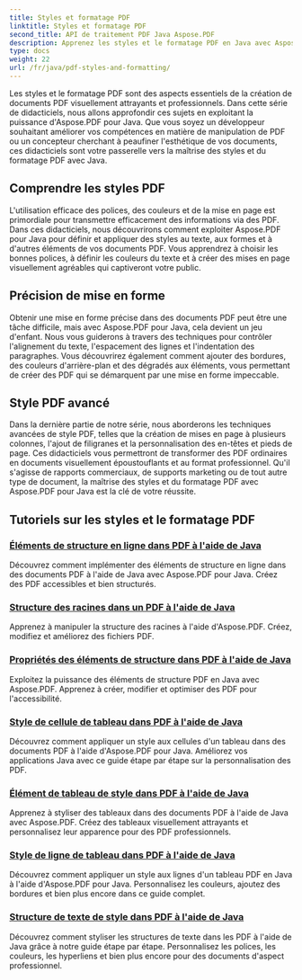 ```yaml
---
title: Styles et formatage PDF
linktitle: Styles et formatage PDF
second_title: API de traitement PDF Java Aspose.PDF
description: Apprenez les styles et le formatage PDF en Java avec Aspose.PDF pour Java. Maîtrisez l'esthétique et la mise en page PDF pour des documents époustouflants.
type: docs
weight: 22
url: /fr/java/pdf-styles-and-formatting/
---
```


Les styles et le formatage PDF sont des aspects essentiels de la création de documents PDF visuellement attrayants et professionnels. Dans cette série de didacticiels, nous allons approfondir ces sujets en exploitant la puissance d'Aspose.PDF pour Java. Que vous soyez un développeur souhaitant améliorer vos compétences en matière de manipulation de PDF ou un concepteur cherchant à peaufiner l'esthétique de vos documents, ces didacticiels sont votre passerelle vers la maîtrise des styles et du formatage PDF avec Java.

## Comprendre les styles PDF

L'utilisation efficace des polices, des couleurs et de la mise en page est primordiale pour transmettre efficacement des informations via des PDF. Dans ces didacticiels, nous découvrirons comment exploiter Aspose.PDF pour Java pour définir et appliquer des styles au texte, aux formes et à d'autres éléments de vos documents PDF. Vous apprendrez à choisir les bonnes polices, à définir les couleurs du texte et à créer des mises en page visuellement agréables qui captiveront votre public.

## Précision de mise en forme

Obtenir une mise en forme précise dans des documents PDF peut être une tâche difficile, mais avec Aspose.PDF pour Java, cela devient un jeu d'enfant. Nous vous guiderons à travers des techniques pour contrôler l'alignement du texte, l'espacement des lignes et l'indentation des paragraphes. Vous découvrirez également comment ajouter des bordures, des couleurs d'arrière-plan et des dégradés aux éléments, vous permettant de créer des PDF qui se démarquent par une mise en forme impeccable.

## Style PDF avancé

Dans la dernière partie de notre série, nous aborderons les techniques avancées de style PDF, telles que la création de mises en page à plusieurs colonnes, l'ajout de filigranes et la personnalisation des en-têtes et pieds de page. Ces didacticiels vous permettront de transformer des PDF ordinaires en documents visuellement époustouflants et au format professionnel. Qu'il s'agisse de rapports commerciaux, de supports marketing ou de tout autre type de document, la maîtrise des styles et du formatage PDF avec Aspose.PDF pour Java est la clé de votre réussite.

## Tutoriels sur les styles et le formatage PDF
### [Éléments de structure en ligne dans PDF à l'aide de Java](./inline-structure-elements-in-pdf-using-java/)
Découvrez comment implémenter des éléments de structure en ligne dans des documents PDF à l'aide de Java avec Aspose.PDF pour Java. Créez des PDF accessibles et bien structurés.
### [Structure des racines dans un PDF à l'aide de Java](./root-structure-in-pdf-using-java/)
Apprenez à manipuler la structure des racines à l'aide d'Aspose.PDF. Créez, modifiez et améliorez des fichiers PDF.
### [Propriétés des éléments de structure dans PDF à l'aide de Java](./structure-elements-properties-in-pdf-using-java/)
Exploitez la puissance des éléments de structure PDF en Java avec Aspose.PDF. Apprenez à créer, modifier et optimiser des PDF pour l'accessibilité.
### [Style de cellule de tableau dans PDF à l'aide de Java](./style-table-cell-in-pdf-using-java/)
Découvrez comment appliquer un style aux cellules d'un tableau dans des documents PDF à l'aide d'Aspose.PDF pour Java. Améliorez vos applications Java avec ce guide étape par étape sur la personnalisation des PDF.
### [Élément de tableau de style dans PDF à l'aide de Java](./style-table-element-in-pdf-using-java/)
Apprenez à styliser des tableaux dans des documents PDF à l'aide de Java avec Aspose.PDF. Créez des tableaux visuellement attrayants et personnalisez leur apparence pour des PDF professionnels.
### [Style de ligne de tableau dans PDF à l'aide de Java](./style-table-row-in-pdf-using-java/)
Découvrez comment appliquer un style aux lignes d'un tableau PDF en Java à l'aide d'Aspose.PDF pour Java. Personnalisez les couleurs, ajoutez des bordures et bien plus encore dans ce guide complet.
### [Structure de texte de style dans PDF à l'aide de Java](./style-text-structure-in-pdf-using-java/)
Découvrez comment styliser les structures de texte dans les PDF à l'aide de Java grâce à notre guide étape par étape. Personnalisez les polices, les couleurs, les hyperliens et bien plus encore pour des documents d'aspect professionnel.